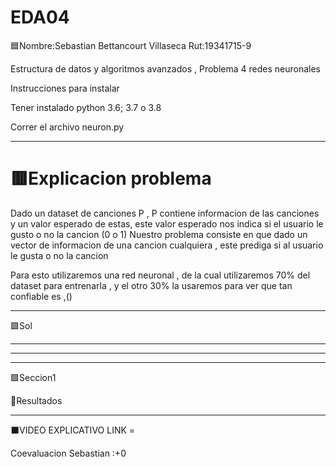 # EDA04

🟦Nombre:Sebastian Bettancourt Villaseca Rut:19341715-9


Estructura de datos y algoritmos avanzados , Problema 4 redes neuronales

Instrucciones para instalar

Tener instalado python 3.6; 3.7 o 3.8

Correr el archivo neuron.py

-----------------------------------------------------


# 🟥Explicacion problema

Dado un dataset de canciones P ,
P contiene informacion de las canciones y un valor esperado de estas, este valor esperado nos indica si el usuario le gusto o no la cancion (0 o 1)
Nuestro problema consiste en que dado un vector de informacion de una cancion cualquiera , este prediga si al usuario le gusta o no la cancion 

Para esto utilizaremos una red neuronal , de la cual utilizaremos 70% del dataset para entrenarla , y el otro 30% la usaremos para ver que tan confiable es ,()




---------------------------------------------------

 
🟩Sol

------------------------------------------


  

------------------------------






-------------------------

🟪Seccion1


🔴Resultados


------


⬛VIDEO EXPLICATIVO LINK = 


Coevaluacion 
Sebastian :+0
